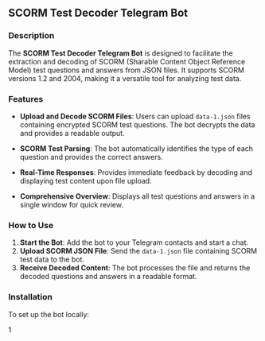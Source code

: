 ## SCORM Test Decoder Telegram Bot

### Description

The **SCORM Test Decoder Telegram Bot** is designed to facilitate the extraction and decoding of SCORM (Sharable Content Object Reference Model) test questions and answers from JSON files. It supports SCORM versions 1.2 and 2004, making it a versatile tool for analyzing test data.

### Features

- **Upload and Decode SCORM Files**: Users can upload `data-1.json` files containing encrypted SCORM test questions. The bot decrypts the data and provides a readable output.
  
- **SCORM Test Parsing**: The bot automatically identifies the type of each question and provides the correct answers.

- **Real-Time Responses**: Provides immediate feedback by decoding and displaying test content upon file upload.

- **Comprehensive Overview**: Displays all test questions and answers in a single window for quick review.

### How to Use

1. **Start the Bot**: Add the bot to your Telegram contacts and start a chat.
2. **Upload SCORM JSON File**: Send the `data-1.json` file containing SCORM test data to the bot.
3. **Receive Decoded Content**: The bot processes the file and returns the decoded questions and answers in a readable format.

### Installation

To set up the bot locally:

1
